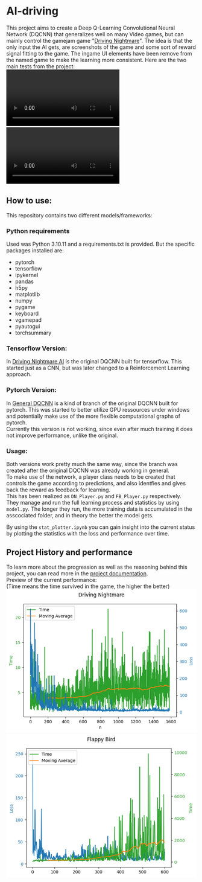 # AI-driving
This project aims to create a Deep Q-Learning Convolutional Neural Network (DQCNN) that generalizes well on many Video games, but can mainly control the gamejam game "[Driving Nightmare](https://misterixi.itch.io/driving-nightmare)". The idea is that the only input the AI gets, are screenshots of the game and some sort of reward signal fitting to the game. The ingame UI elements have been remove from the named game to make the learning more consistent.
Here are the two main tests from the project:  
![DN_Test](./docs/media/dn_ai_lq_demo_cut.mp4)  
![FB_Test](./docs/media/fb_ai_demo.mp4)  
## How to use:
This repository contains two different models/frameworks:  
### Python requirements
Used was Python 3.10.11 and a requirements.txt is provided. But the specific packages installed are:  
- pytorch
- tensorflow
- ipykernel
- pandas
- h5py
- matplotlib
- numpy
- pygame
- keyboard
- vgamepad
- pyautogui
- torchsummary
### Tensorflow Version:
In [Driving Nightmare AI](./driving_nightmare_AI/) is the original DQCNN built for tensorflow. This started just as a CNN, but was later changed to a Reinforcement Learning approach.  
### Pytorch Version:
In [General DQCNN](./general_dqcnn/) is a kind of branch of the original DQCNN built for pytorch. This was started to better utilize GPU ressources under windows and potentially make use of the more flexible computational graphs of pytorch.  
Currently this version is not working, since even after much training it does not improve performance, unlike the original.
### Usage:
Both versions work pretty much the same way, since the branch was created after the original DQCNN was already working in general.  
To make use of the network, a player class needs to be created that controls the game according to predictions, and also identfies and gives back the reward as feedback for learning.  
This has been realized as `DN_Player.py` and `FB_Player.py` respectively.  
They manage and run the full learning process and statistics by using `model.py`. The longer they run, the more training data is accumulated in the asscociated folder, and in theory the better the model gets.  
  
By using the `stat_plotter.ipynb` you can gain insight into the current status by plotting the statistics with the loss and performance over time.  
## Project History and performance
To learn more about the progression as well as the reasoning behind this project, you can read more in the [project documentation](./docs/project_documentation.md).  
Preview of the current performance:  
(Time means the time survived in the game, the higher the better)  
![DN_Stats](./docs/media/dn_stats.png)  
![FB_Stats](./docs/media/fb_stats.png)